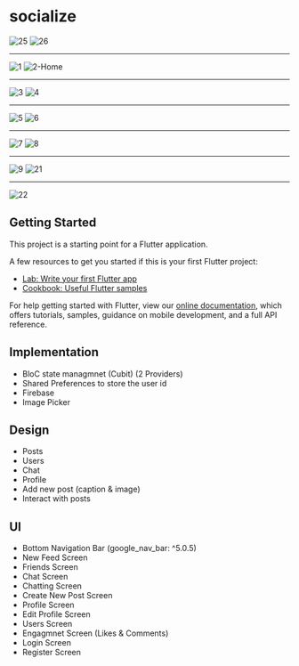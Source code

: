 # socialize

![25](https://user-images.githubusercontent.com/47598030/135926810-1bdca557-25f9-4dcd-95c2-682b182580b7.png)
![26](https://user-images.githubusercontent.com/47598030/135926829-008836f6-9542-429c-af05-7a1d2f6bb430.png)

---------------------------------------------------------------------------------------------------------------------------------------------------------------------------

![1](https://user-images.githubusercontent.com/47598030/136108872-d537990b-8136-4879-8b2b-ba0cc54ea6ac.png)
![2-Home](https://user-images.githubusercontent.com/47598030/135926863-4e1a9fe6-b214-45c9-894e-2a52728023d8.png)

---------------------------------------------------------------------------------------------------------------------------------------------------------------------------

![3](https://user-images.githubusercontent.com/47598030/135926929-a5e42775-4ac2-4b10-82b0-c2d35ce82ff9.png)
![4](https://user-images.githubusercontent.com/47598030/135926933-8748d2f2-19b6-40da-a0ff-d5bcc070eaa6.png)

---------------------------------------------------------------------------------------------------------------------------------------------------------------------------

![5](https://user-images.githubusercontent.com/47598030/135926937-bc91700d-938b-48d3-a334-7632d1c44695.png)
![6](https://user-images.githubusercontent.com/47598030/135926942-94ad3b67-dc12-468e-ae51-f144bb754f6d.png)

---------------------------------------------------------------------------------------------------------------------------------------------------------------------------

![7](https://user-images.githubusercontent.com/47598030/135926904-d6283c55-e852-4721-92af-65325217f88f.png)
![8](https://user-images.githubusercontent.com/47598030/135926905-e96a21d5-fa61-43be-87c3-2fcce1acd26e.png)

---------------------------------------------------------------------------------------------------------------------------------------------------------------------------

![9](https://user-images.githubusercontent.com/47598030/135926907-5c99ff0b-215b-4c48-bd18-8767de4e59df.png)
![21](https://user-images.githubusercontent.com/47598030/135926923-0196a750-d42b-4af8-9c1e-832267b91169.png)

---------------------------------------------------------------------------------------------------------------------------------------------------------------------------

![22](https://user-images.githubusercontent.com/47598030/135926926-13008463-e9cc-49b4-a5ce-2e1d5728f425.png)


## Getting Started

This project is a starting point for a Flutter application.

A few resources to get you started if this is your first Flutter project:

- [Lab: Write your first Flutter app](https://flutter.dev/docs/get-started/codelab)
- [Cookbook: Useful Flutter samples](https://flutter.dev/docs/cookbook)

For help getting started with Flutter, view our
[online documentation](https://flutter.dev/docs), which offers tutorials,
samples, guidance on mobile development, and a full API reference.

## Implementation
- BloC state managmnet (Cubit) (2 Providers)
- Shared Preferences to store the user id 
- Firebase
- Image Picker

## Design
- Posts
- Users
- Chat
- Profile
- Add new post (caption & image)
- Interact with posts

## UI
- Bottom Navigation Bar (google_nav_bar: ^5.0.5)
- New Feed Screen
- Friends Screen
- Chat Screen
- Chatting Screen
- Create New Post Screen
- Profile Screen
- Edit Profile Screen
- Users Screen
- Engagmnet Screen (Likes & Comments)
- Login Screen
- Register Screen
